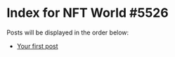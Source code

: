 # Index for NFT World #5526
Posts will be displayed in the order below:

- [Your first post](./001-first.md)

